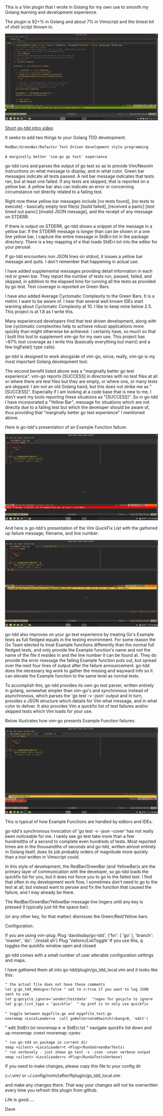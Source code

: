 This is a Vim plugin that I wrote in Golang for my own use to smooth my Golang
learning and development experience.

The plugin is 92+% in Golang and about 7% in Vimscript and the
tiniest bit of shell script thrown in.

<img src="images/go-tdd_screenshot.png">

[Short go-tdd intro video](https://youtu.be/NNmGYyF7XrE)


It seeks to add two things to your Golang TDD development:

	RedBar/GreenBar/Refactor Test Driven Development style programming

	A marginally better 'vim-go go test' experience

go-tdd runs and parses the output of go test so as to provide Vim/Neovim
instructions on what message to display, and in what color.
Green bar messages indicate all tests passed. A red bar message indicates
that tests ran, but at least one failed. If any tests are skipped, that is
reported on a yellow bar.   A yellow bar also can indicate an error or
concerning circumstance not directly related to a failing test.

Right now these yellow bar messages include
	[no tests found],
	[no tests to execute] - basically empty test file(s) [build failed],
	[received a panic]
	[test timed out panic]
	[invalid JSON message], and the
	receipt of any message on STDERR.

If there is output on STDERR,  go-tdd shows a snippet of the
message in a yellow bar.  If the STDERR message is longer than can be
shown in a one line yellow bar, I capture the entire message in StdErr.txt
in the package directory. There is a key mapping of <LocalLeader>e that
loads StdErr.txt into the editor for your perusal.

If go-tdd encounters non JSON lines on stdout, it issues a yellow
bar message and quits. I don't remember that happening in actual use.

I have added supplemental messages providing detail information in each
red or green bar.  They report the number of tests run, passed, failed,
and skipped, in addition to the elapsed time for running all the tests
as provided by go test. Test coverage is reported on Green Bars.

I have also added Average Cyclomatic Complexity to the Green Bars.
It is a metric I want to be aware of. I hear that several well known IDEs
start warning about Cyclomatic Complexity at 10.  I like to keep mine below
2.5.  This project is at 1.8 as I write this.

Many experienced developers find that test driven development, along with
low cyclomatic complexities help to achieve robust applications more quickly
than might otherwise be achieved.  I certainly have, so much so that I built
this tool to supplement vim-go for my own use. This project has ~87% test
coverage as I write this (basically everything but main() and a few
logFatal() type calls).

go-tdd is designed to work alongside of vim-go, since, really,
vim-go is my most important Golang development tool.

The second benefit listed above was a "marginally better go test
experience".  vim-go reports [SUCCESS] in directories with no test files
at all or where there are test files but they are empty, or where one, or
many tests are skipped. I am not an old Golang hand, but this does not
strike me as "[SUCCESS]".  Especially if I am looking at a code base that
is new to me, I don't want my tools reporting these situations as "[SUCCESS]".
So in go-tdd I have incorporated a "Yellow Bar", message for situations
which are not directly due to a failing test but which the developer
should be aware of, thus providing that "marginally better go test
experience" I mentioned above.

Here is go-tdd's presentation of an Example Function failure:

<img src="images/go-tdd_ExHello.png">

And here is go-tdd's presentation of the Vim QuickFix List with the
gathered up failure message, filename, and line number:

<img src="images/go-tdd_ExHelloQfList.png">

go-tdd also improves on your go test experience by treating Go's Example
tests as full fledged equals in the testing environment.  For some reason
the Go Team elected to treat Example functions differently than the normal
full fledged tests, and only provide the Example function's name and not
the name of the file it resides in and the line number it can be found at.
They do provide the error message the failing Example function puts out,
but spread over the next four lines of output after the failure
announcement. go-tdd does the necessary leg work to gather the missing and
wayward info so it can elevate the Example function to the same level as
normal tests.

To accomplish this, go-tdd provides its own go test parser, written
entirely in golang, somewhat simpler than vim-go's and synchronous instead
of asynchronous, which parses the 'go test -v -json' output and in turn,
provides a JSON structure which details for Vim what message, and in what
color to deliver.  It also provides Vim a quickfix list of test failures
and/or skipped tests which Vim loads for your use.

Below illustrates how vim-go presents Example Function failures:

<img src="images/vim-go_ExHello.png">

This is typical of how Example Functions are handled by editors and IDEs.

go-tdd's synchronous invocation of 'go test -v -json -cover' has not
really been noticeable for me. I rarely see go test take more than a few
hundredths of a second to complete even hundreds of tests. Most reported
times are in the thousandths of seconds and go-tdd, written almost
entirely in Golang itself, does its job probably orders of magnitude more
quickly than a tool written in Vimscript could.

In this style of development, the RedBar/GreenBar (and YellowBar)s are the
primary layer of communication with the developer, so go-tdd loads
the quickfix list for you, but it does not force you to go to the failed
test. I find that often in my development work flow, I sometimes don't need
to go to the test at all, but instead want to peruse  and
fix the function that caused the failure, and I may already be there.

The RedBar/GreenBar/YellowBar message line lingers until any key is
pressed (I typically just hit the space bar).

<Space> (or any other key, for that matter) dismisses the Green/Red/Yellow
bars.

Configuration:

If you are using vim-plug:
	Plug 'davidsday/go-tdd', {'for': [ 'go' ], 'branch': 'master', 'do': './install.sh'}
	Plug 'Valloric/ListToggle'
		If you use this, <Leader>q toggles the quickfix window open and closed


go-tdd comes with a small number of user alterable configuration
settings and maps.

I have gathered them all into go-tdd/plugin/go_tdd_local.vim and it looks
like this:

	" the actual file does not have these comments
	let g:go_tdd_debug=v:false " set to v:true if you want to log JSON sent to vim
	let g:gocyclo_ignore='vendor|testdata'  "regex for gocyclo to ignore
	let g:go_list_type = 'quickfix'  " my pref is to only use quickfix

	" toggle between mygofile.go and mygofile_test.go
	nnoremap <LocalLeader>a  call go#alternate#Switch(<bang>0, 'edit')
  " edit StdErr.txt
	nnoremap <LocalLeader>e  <ESC>:e StdErr.txt<CR>
	" navigate quickfix list down and up
	nnoremap <C-j> :cnext<CR>
	nnoremap <C-k> :cprev<CR>

	" run go-tdd on package in current dir
	nmap <silent> <LocalLeader>t <Plug>(RunGoGreenBarTests)
	" run verbosely - just shows go test -v -json -cover verbose output
	nmap <silent> <LocalLeader>v <Plug>(RunGoTestsVerbose)

If you need to make changes, please copy this file to
your config dir

(~/.vim/ or ~/.config/nvim/)after/ftplugin/go_tdd_local.vim

and make any changes there.  That way your changes will not be overwritten
every time you refresh this plugin from github.

Life is good.....

Dave
